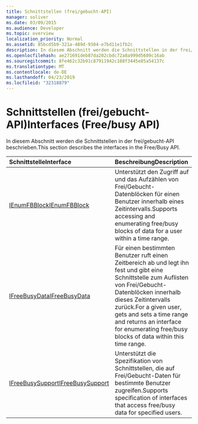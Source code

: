 ```yaml
---
title: Schnittstellen (frei/gebucht-API)
manager: soliver
ms.date: 03/09/2015
ms.audience: Developer
ms.topic: overview
localization_priority: Normal
ms.assetid: 85bcd5b9-321a-489d-9304-e7bd11e1fb2c
description: In diesem Abschnitt werden die Schnittstellen in der frei/gebucht-API beschrieben.
ms.openlocfilehash: ae271691deb87da202cbdc72a8a999d5609c16ab
ms.sourcegitcommit: 8fe462c32b91c87911942c188f3445e85a54137c
ms.translationtype: MT
ms.contentlocale: de-DE
ms.lasthandoff: 04/23/2019
ms.locfileid: "32318879"
---
```

# <a name="interfaces-freebusy-api"></a><span data-ttu-id="43ed8-103">Schnittstellen (frei/gebucht-API)</span><span class="sxs-lookup"><span data-stu-id="43ed8-103">Interfaces (Free/busy API)</span></span>

<span data-ttu-id="43ed8-104">In diesem Abschnitt werden die Schnittstellen in der frei/gebucht-API beschrieben.</span><span class="sxs-lookup"><span data-stu-id="43ed8-104">This section describes the interfaces in the Free/Busy API.</span></span>
  
|<span data-ttu-id="43ed8-105">**Schnittstelle**</span><span class="sxs-lookup"><span data-stu-id="43ed8-105">**Interface**</span></span>|<span data-ttu-id="43ed8-106">**Beschreibung**</span><span class="sxs-lookup"><span data-stu-id="43ed8-106">**Description**</span></span>|
|:-----|:-----|
|[<span data-ttu-id="43ed8-107">IEnumFBBlock</span><span class="sxs-lookup"><span data-stu-id="43ed8-107">IEnumFBBlock</span></span>](ienumfbblock.md) <br/> |<span data-ttu-id="43ed8-108">Unterstützt den Zugriff auf und das Aufzählen von Frei/Gebucht-Datenblöcken für einen Benutzer innerhalb eines Zeitintervalls.</span><span class="sxs-lookup"><span data-stu-id="43ed8-108">Supports accessing and enumerating free/busy blocks of data for a user within a time range.</span></span>  <br/> |
|[<span data-ttu-id="43ed8-109">IFreeBusyData</span><span class="sxs-lookup"><span data-stu-id="43ed8-109">IFreeBusyData</span></span>](ifreebusydata.md) <br/> |<span data-ttu-id="43ed8-110">Für einen bestimmten Benutzer ruft einen Zeitbereich ab und legt ihn fest und gibt eine Schnittstelle zum Auflisten von Frei/Gebucht-Datenblöcken innerhalb dieses Zeitintervalls zurück.</span><span class="sxs-lookup"><span data-stu-id="43ed8-110">For a given user, gets and sets a time range and returns an interface for enumerating free/busy blocks of data within this time range.</span></span>  <br/> |
|[<span data-ttu-id="43ed8-111">IFreeBusySupport</span><span class="sxs-lookup"><span data-stu-id="43ed8-111">IFreeBusySupport</span></span>](ifreebusysupport.md) <br/> |<span data-ttu-id="43ed8-112">Unterstützt die Spezifikation von Schnittstellen, die auf Frei/Gebucht-Daten für bestimmte Benutzer zugreifen.</span><span class="sxs-lookup"><span data-stu-id="43ed8-112">Supports specification of interfaces that access free/busy data for specified users.</span></span>  <br/> |
   

